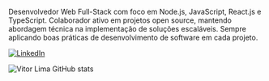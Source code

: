 Desenvolvedor Web Full-Stack com foco em Node.js, JavaScript, React.js e TypeScript. Colaborador ativo em projetos open source, mantendo abordagem técnica na implementação de soluções escaláveis. Sempre aplicando boas práticas de desenvolvimento de software em cada projeto.

[![LinkedIn](https://url-da-imagem-aqui.png)](https://www.linkedin.com/in/jorge-vitor-pereira-lima-87147a2ba)

![Vitor Lima GitHub stats](https://github-readme-stats.vercel.app/api?username=viitorlimaa&theme=graywhite_icons=true)
<!--
**viitorlimaa/viitorlimaa** is a ✨ _special_ ✨ repository because its `README.md` (this file) appears on your GitHub profile.

Here are some ideas to get you started:

- 🔭 I’m currently working on ...
- 🌱 I’m currently learning ...
- 👯 I’m looking to collaborate on ...
- 🤔 I’m looking for help with ...
- 💬 Ask me about ...
- 📫 How to reach me: ...
- 😄 Pronouns: ...
- ⚡ Fun fact: ...
-->
